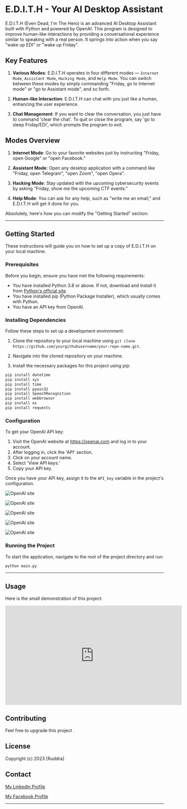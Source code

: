 # E.D.I.T.H - Your AI Desktop Assistant

E.D.I.T.H (Even Dead, I'm The Hero) is an advanced AI Desktop Assistant built with Python and powered by OpenAI. This program is designed to improve human-like interactions by providing a conversational experience similar to speaking with a real person. It springs into action when you say "wake up EDI" or "wake up Friday".

## Key Features

1. **Various Modes**: E.D.I.T.H operates in four different modes — `Internet Mode`, `Assistant Mode`, `Hacking Mode`, and `Help Mode`. You can switch between these modes by simply commanding "Friday, go to Internet mode" or "go to Assistant mode", and so forth.

2. **Human-like Interaction**: E.D.I.T.H can chat with you just like a human, enhancing the user experience.

3. **Chat Management**: If you want to clear the conversation, you just have to command 'clear the chat'. To quit or close the program, say 'go to sleep Friday/EDI', which prompts the program to exit.

## Modes Overview

1. **Internet Mode**: Go to your favorite websites just by instructing "Friday, open Google" or "open Facebook."

2. **Assistant Mode**: Open any desktop application with a command like "Friday, open Telegram", "open Zoom", "open Opera".

3. **Hacking Mode**: Stay updated with the upcoming cybersecurity events by asking "Friday, show me the upcoming CTF events."

4. **Help Mode**: You can ask for any help, such as "write me an email," and E.D.I.T.H will get it done for you.

Absolutely, here's how you can modify the "Getting Started" section:

---

## Getting Started

These instructions will guide you on how to set up a copy of E.D.I.T.H on your local machine.

### Prerequisites

Before you begin, ensure you have met the following requirements:

- You have installed Python 3.8 or above. If not, download and install it from [Python's official site](https://www.python.org/downloads/).
- You have installed pip (Python Package Installer), which usually comes with Python.
- You have an API key from OpenAI.

### Installing Dependencies

Follow these steps to set up a development environment:

1. Clone the repository to your local machine using `git clone https://github.com/yourgithubusername/your-repo-name.git`.

2. Navigate into the cloned repository on your machine.

3. Install the necessary packages for this project using pip:

```bash
pip install datetime
pip install sys
pip install time
pip install pywin32
pip install SpeechRecognition
pip install webbrowser
pip install os
pip install requests
```

### Configuration

To get your OpenAI API key:

1. Visit the OpenAI website at https://openai.com and log in to your account.
2. After logging in, click the 'API' section.
3. Click on your account name.
4. Select 'View API keys.'
5. Copy your API key.

Once you have your API key, assign it to the `API_key` variable in the project's configuration.

![OpenAI site](https://drive.google.com/file/d/1zTim8ZEdmtuu9uakwsmqyPeVxJEGMxfo/view?usp=sharing "step-1")

![OpenAI site](https://drive.google.com/file/d/1dbzSAmF1pOirzmfMOEFlMARhaeqbHMQh/view?usp=sharing "step-2")

![OpenAI site](https://drive.google.com/file/d/1mpz0acK2xUJNaOdFxSCzH2PIHk8l7XRW/view?usp=sharing "step-3")

![OpenAI site](https://drive.google.com/file/d/1EwrX0ZOMDLIsEa_BHh5MQLnT4snxOdxa/view?usp=sharing "step-4")

![OpenAI site](https://drive.google.com/file/d/1RoiHekE56D6t1eKFtiodXsgJqE3V7dIW/view?usp=sharing "step-5")

### Running the Project

To start the application, navigate to the root of the project directory and run:

```bash
python main.py
```

---

## Usage

Here is the small demonstration of this project:

<iframe width="560" height="315" src="https://www.youtube.com/embed/OVl7c7H_bMY" title="YouTube video player" frameborder="0" allow="accelerometer; autoplay; clipboard-write; encrypted-media; gyroscope; picture-in-picture; web-share" allowfullscreen></iframe>

## Contributing

Feel free to upgrade this project .

## License

Copyright (c) 2023 [Ruddra]

## Contact

[My LinkedIn Profile](https://www.linkedin.com/in/i-amruddra/)

[My Facebook Profile](https://www.facebook.com/profile.php?id=100013191316632)

---
